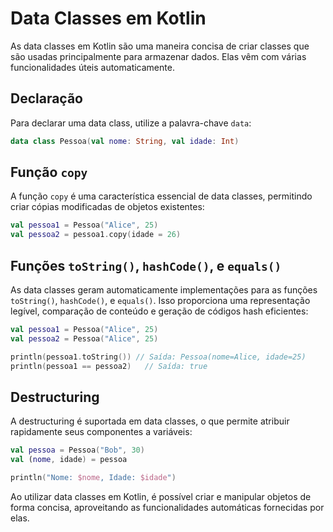 # Data Classes em Kotlin

As data classes em Kotlin são uma maneira concisa de criar classes que são usadas principalmente para armazenar dados. Elas vêm com várias funcionalidades úteis automaticamente.

## Declaração

Para declarar uma data class, utilize a palavra-chave `data`:

```kotlin
data class Pessoa(val nome: String, val idade: Int)
```

## Função `copy`

A função `copy` é uma característica essencial de data classes, permitindo criar cópias modificadas de objetos existentes:

```kotlin
val pessoa1 = Pessoa("Alice", 25)
val pessoa2 = pessoa1.copy(idade = 26)
```

## Funções `toString()`, `hashCode()`, e `equals()`

As data classes geram automaticamente implementações para as funções `toString()`, `hashCode()`, e `equals()`. Isso proporciona uma representação legível, comparação de conteúdo e geração de códigos hash eficientes:

```kotlin
val pessoa1 = Pessoa("Alice", 25)
val pessoa2 = Pessoa("Alice", 25)

println(pessoa1.toString()) // Saída: Pessoa(nome=Alice, idade=25)
println(pessoa1 == pessoa2)   // Saída: true
```

## Destructuring

A destructuring é suportada em data classes, o que permite atribuir rapidamente seus componentes a variáveis:

```kotlin
val pessoa = Pessoa("Bob", 30)
val (nome, idade) = pessoa

println("Nome: $nome, Idade: $idade")
```

Ao utilizar data classes em Kotlin, é possível criar e manipular objetos de forma concisa, aproveitando as funcionalidades automáticas fornecidas por elas.